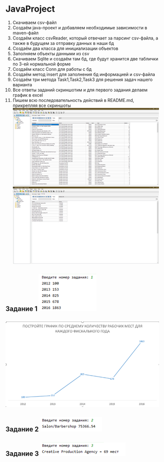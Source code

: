 # JavaProject
1. Скачиваем csv-файл
2. Создаём java-проект и добавляем необходимые зависимости в maven-файл
3. Создаём класс csvReader, который отвечает за парсинг csv-файла, а также в будущем за отправку данных в наши бд
4. Создаём два класса для инициализации объектов
5. Заполняем объекты данными из csv
6. Скачиваем Sqlite и создаём там бд, где будут хранится две таблички по 3-ей нормальной форме
7. Создаём класс Conn для работы с бд
8. Создаём метод insert для заполнения бд информацией и csv-файла
9. Создаём три метода Task1,Task2,Task3 для решения задач нашего варианта
10. Все ответы заданий скриншотим и для первого задания делаем график в excel
11. Пишем всю последовательность действий в README.md, прикрепляя все скриншоты
![alt text](бд1.png)
![alt text](бд2.png)

Задание 1 
![alt text](1.png)
-----------------------------
![alt text](График.png)
-----------------------------
Задание 2
![alt text](2.png)
-----------------------------
Задание 3
![alt text](3.png)
-----------------------------
